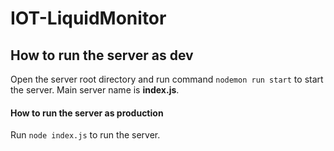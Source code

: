 # IOT-LiquidMonitor

## How to run the server as dev 
Open the server root directory and run command `nodemon run start` to start the server. Main server name is **index.js**.

#### How to run the server as production
Run `node index.js` to run the server.
